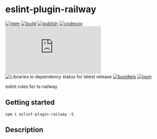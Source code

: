 # eslint-plugin-railway

[![npm](https://img.shields.io/npm/v/eslint-plugin-railway)](https://npm.im/eslint-plugin-railway)
[![build](https://github.com/iyegoroff/eslint-plugin-railway/workflows/build/badge.svg)](https://github.com/iyegoroff/eslint-plugin-railway/actions/workflows/build.yml)
[![publish](https://github.com/iyegoroff/eslint-plugin-railway/workflows/publish/badge.svg)](https://github.com/iyegoroff/eslint-plugin-railway/actions/workflows/publish.yml)
[![codecov](https://codecov.io/gh/iyegoroff/eslint-plugin-railway/branch/main/graph/badge.svg?token=YC314L3ZF7)](https://codecov.io/gh/iyegoroff/eslint-plugin-railway)
[![Type Coverage](https://img.shields.io/badge/dynamic/json.svg?label=type-coverage&prefix=%E2%89%A5&suffix=%&query=$.typeCoverage.atLeast&uri=https%3A%2F%2Fraw.githubusercontent.com%2Fiyegoroff%2Feslint-plugin-railway%2Fmain%2Fpackage.json)](https://github.com/plantain-00/type-coverage)
![Libraries.io dependency status for latest release](https://img.shields.io/librariesio/release/npm/eslint-plugin-railway/0.0.0)
[![bundlejs](https://deno.bundlejs.com/?q=eslint-plugin-railway@0.0.0,eslint-plugin-railway@0.0.0&treeshake=[*],[{+default+}]&badge=)](https://bundlejs.com/?q=eslint-plugin-railway)
[![npm](https://img.shields.io/npm/l/eslint-plugin-railway.svg?t=1495378566926)](https://www.npmjs.com/package/eslint-plugin-railway)

eslint rules for ts-railway

## Getting started

```
npm i eslint-plugin-railway -S
```

## Description

